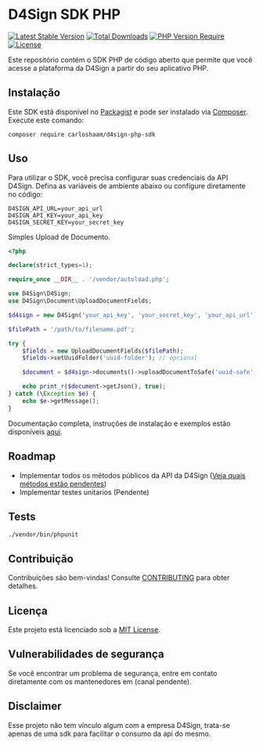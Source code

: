 # D4Sign SDK PHP

[![Latest Stable Version](https://poser.pugx.org/carloshaam/d4sign-php-sdk/version)](https://packagist.org/packages/carloshaam/d4sign-php-sdk)
[![Total Downloads](https://poser.pugx.org/carloshaam/d4sign-php-sdk/downloads)](https://packagist.org/packages/carloshaam/d4sign-php-sdk)
[![PHP Version Require](https://poser.pugx.org/carloshaam/d4sign-php-sdk/require/php)](https://packagist.org/packages/carloshaam/d4sign-php-sdk)
[![License](https://poser.pugx.org/carloshaam/d4sign-php-sdk/license)](https://packagist.org/packages/carloshaam/d4sign-php-sdk)

Este repositório contém o SDK PHP de código aberto que permite que você acesse a plataforma da D4Sign a partir do seu aplicativo PHP.

## Instalação

Este SDK está disponível no [Packagist](https://packagist.org/packages/carloshaam/d4sign-php-sdk) e pode ser instalado via [Composer](https://getcomposer.org/). Execute este comando:

```shell
composer require carloshaam/d4sign-php-sdk
```

## Uso

Para utilizar o SDK, você precisa configurar suas credenciais da API D4Sign. Defina as variáveis de ambiente abaixo ou configure diretamente no código:

```dotenv
D4SIGN_API_URL=your_api_url
D4SIGN_API_KEY=your_api_key
D4SIGN_SECRET_KEY=your_secret_key
```

Simples Upload de Documento.

```php
<?php

declare(strict_types=1);

require_once __DIR__ . '/vendor/autoload.php';

use D4Sign\D4Sign;
use D4Sign\Document\UploadDocumentFields;

$d4sign = new D4Sign('your_api_key', 'your_secret_key', 'your_api_url');

$filePath = '/path/to/filename.pdf';

try {
    $fields = new UploadDocumentFields($filePath);
    $fields->setUuidFolder('uuid-folder'); // opcional

    $document = $d4sign->documents()->uploadDocumentToSafe('uuid-safe', $fields);

    echo print_r($document->getJson(), true);
} catch (\Exception $e) {
    echo $e->getMessage();
}
```

Documentação completa, instruções de instalação e exemplos estão disponíveis [aqui](docs).

## Roadmap

- Implementar todos os métodos públicos da API da D4Sign ([Veja quais métodos estão pendentes](./docs))
- Implementar testes unitarios (Pendente)

## Tests

```shell
./vendor/bin/phpunit
```

## Contribuição

Contribuições são bem-vindas!
Consulte [CONTRIBUTING](CONTRIBUTING.md) para obter detalhes.

## Licença

Este projeto está licenciado sob a [MIT License](LICENSE).

## Vulnerabilidades de segurança

Se você encontrar um problema de segurança, entre em contato diretamente com os mantenedores em (canal pendente).

## Disclaimer

Esse projeto não tem vínculo algum com a empresa D4Sign, trata-se apenas de uma sdk para facilitar o consumo da api do mesmo.
